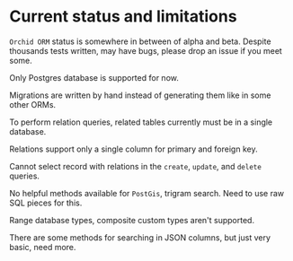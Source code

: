 # Current status and limitations

`Orchid ORM` status is somewhere in between of alpha and beta.
Despite thousands tests written, may have bugs, please drop an issue if you meet some.

Only Postgres database is supported for now.

Migrations are written by hand instead of generating them like in some other ORMs.

To perform relation queries, related tables currently must be in a single database.

Relations support only a single column for primary and foreign key.

Cannot select record with relations in the `create`, `update`, and `delete` queries.

No helpful methods available for `PostGis`, trigram search. Need to use raw SQL pieces for this.

Range database types, composite custom types aren't supported.

There are some methods for searching in JSON columns, but just very basic, need more.
